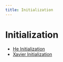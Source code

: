 ```yaml
---
title: Initialization
---
```


# Initialization

- [He Initialization](He%20Initialization.md)
- [Xavier Initialization](Xavier%20Initialization.md)




